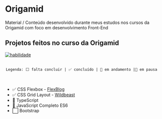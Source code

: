 
# Origamid


Material / Conteúdo desenvolvido durante meus estudos nos cursos da Origamid com foco em desenvolvimento Front-End


## Projetos feitos no curso da Origamid

<a href="https://www.origamid.com/cursos/" target="_blank">
<img align="center" alt="habilidade" src="https://scontent-gru2-2.xx.fbcdn.net/v/t39.30808-6/326404638_544777074285110_7166962989964597970_n.png?_nc_cat=111&ccb=1-7&_nc_sid=e3f864&_nc_eui2=AeF5r3pZfVMsaxOSPABjFx3h0qQqZeAGrsnSpCpl4AauyWwNVQIgmTIktyc_GjTC_CDi2zjqRU3rsLJMtv_OYWQn&_nc_ohc=wzRd92FROocAX8YovDf&_nc_ht=scontent-gru2-2.xx&oh=00_AfBDu0Q2bK57sUx27tblCrcGCaIQpVllhqPgwEAOrdDNAQ&oe=64433695">

</a>
</br>
</br>

<div align="right">

    
`Legenda: ⬜ falta concluir | ✅ concluído | 🚧 em andamento |🛑 em pausa `
  
  </div>

</br>

-  ✅  CSS Flexbox - [FlexBlog](https://github.com/SamuelLuzSantana/Origamid/tree/main/CSS%20Flexbox/flexblog)
- ✅ CSS Grid Layout - [Wildbeast](https://github.com/SamuelLuzSantana/Origamid/tree/main/CSS%20Layout%20Grid/wildbeast)
- 🚧 TypeScript
- 🛑 JavaScript Completo ES6 
- ⬜  Bootstrap 
